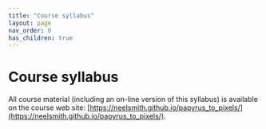 ```yaml
---
title: "Course syllabus"
layout: page
nav_order: 0
has_children: true
---
```


# Course syllabus


All course material (including an on-line version of this syllabus) is available on the course web site: [https://neelsmith.github.io/papyrus_to_pixels/](https://neelsmith.github.io/papyrus_to_pixels/).